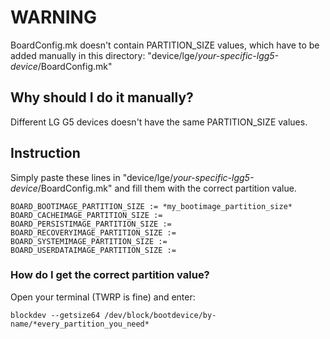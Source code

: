 # WARNING
BoardConfig.mk doesn't contain PARTITION_SIZE values, which have to be added manually in this directory:
"device/lge/*your-specific-lgg5-device*/BoardConfig.mk"

## Why should I do it manually?
Different LG G5 devices doesn't have the same PARTITION_SIZE values.

## Instruction
Simply paste these lines in "device/lge/*your-specific-lgg5-device*/BoardConfig.mk"
and fill them with the correct partition value.
```
BOARD_BOOTIMAGE_PARTITION_SIZE := *my_bootimage_partition_size*
BOARD_CACHEIMAGE_PARTITION_SIZE := 
BOARD_PERSISTIMAGE_PARTITION_SIZE := 
BOARD_RECOVERYIMAGE_PARTITION_SIZE := 
BOARD_SYSTEMIMAGE_PARTITION_SIZE := 
BOARD_USERDATAIMAGE_PARTITION_SIZE :=
```
### How do I get the correct partition value?
Open your terminal (TWRP is fine) and enter:
```
blockdev --getsize64 /dev/block/bootdevice/by-name/*every_partition_you_need*
```
